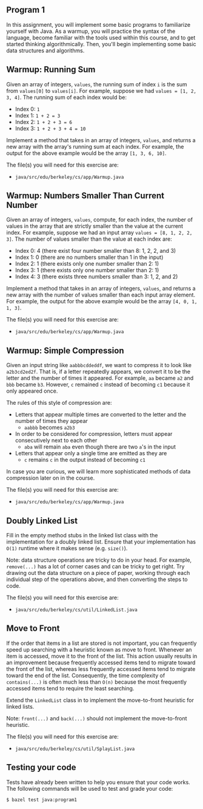 Program 1
---------
In this assignment, you will implement some basic programs to familiarize yourself with Java. As a
warmup, you will practice the syntax of the language, become familiar with the tools used within
this course, and to get started thinking algorithmically. Then, you'll begin implementing some basic
data structures and algorithms.

Warmup: Running Sum
-------------------
Given an array of integers, `values`, the running sum of index `i` is the sum from `values[0]` to
`values[i]`. For example, suppose we had `values = [1, 2, 3, 4]`. The running sum of each index
would be:

- Index 0: `1`
- Index 1: `1 + 2 = 3`
- Index 2: `1 + 2 + 3 = 6`
- Index 3: `1 + 2 + 3 + 4 = 10`

Implement a method that takes in an array of integers, `values`, and returns a new array with the
array's running sum at each index. For example, the output for the above example would be the array
`[1, 3, 6, 10]`.

The file(s) you will need for this exercise are:

- `java/src/edu/berkeley/cs/app/Warmup.java`

Warmup: Numbers Smaller Than Current Number
-------------------------------------------
Given an array of integers, `values`, compute, for each index, the number of values in the array
that are strictly smaller than the value at the current index. For example, suppose we had an input
array `values = [8, 1, 2, 2, 3]`. The number of values smaller than the value at each index are:

- Index 0: 4 (there exist four number smaller than 8: 1, 2, 2, and 3)
- Index 1: 0 (there are no numbers smaller than 1 in the input)
- Index 2: 1 (there exists only one number smaller than 2: 1)
- Index 3: 1 (there exists only one number smaller than 2: 1)
- Index 4: 3 (there exists three numbers smaller than 3: 1, 2, and 2)

Implement a method that takes in an array of integers, `values`, and returns a new array with the
number of values smaller than each input array element. For example, the output for the above
example would be the array `[4, 0, 1, 1, 3]`.

The file(s) you will need for this exercise are:

- `java/src/edu/berkeley/cs/app/Warmup.java`

Warmup: Simple Compression
--------------------------
Given an input string like `aabbbcddeddf`, we want to compress it to look like `a2b3cd2ed2f`. That
is, if a letter repeatedly appears, we convert it to be the letter and the number of times it
appeared. For example, `aa` became `a2` and `bbb` became `b3`. However, `c` remained `c` instead of
becoming `c1` because it only appeared once.

The rules of this style of compression are:

- Letters that appear multiple times are converted to the letter and the number of times they appear
  - `aabbb` becomes `a2b3`
- In order to be considered for compression, letters must appear consecutively next to each other
  - `aba` will remain `aba` even though there are two `a`'s in the input
- Letters that appear only a single time are emitted as they are
  - `c` remains `c` in the output instead of becoming `c1`

In case you are curious, we will learn more sophisticated methods of data compression later on in
the course.

The file(s) you will need for this exercise are:

- `java/src/edu/berkeley/cs/app/Warmup.java`

Doubly Linked List
------------------
Fill in the empty method stubs in the linked list class  with the implementation for a doubly linked
list. Ensure that your implementation has `O(1)` runtime where it makes sense (e.g. `size()`).

Note: data structure operations are tricky to do in your head. For example, `remove(...)` has a lot
of corner cases and can be tricky to get right. Try drawing out the data structure on a piece of
paper, working through each individual step of the operations above, and then converting the steps
to code.

The file(s) you will need for this exercise are:

- `java/src/edu/berkeley/cs/util/LinkedList.java`

Move to Front
-------------
If the order that items in a list are stored is not important, you can frequently speed up searching
with a heuristic known as move to front. Whenever an item is accessed, move it to the front of the
list. This action usually results in an improvement because frequently accessed items tend to
migrate toward the front of the list, whereas less frequently accessed items tend to migrate toward
the end of the list. Consequently, the time complexity of `contains(...)` is often much less than
`O(n)` because the most frequently accessed items tend to require the least searching.

Extend the `LinkedList` class in to implement the move-to-front heuristic for linked lists.

Note: `front(...)` and `back(...)` should not implement the move-to-front heuristic.

The file(s) you will need for this exercise are:

- `java/src/edu/berkeley/cs/util/SplayList.java`

Testing your code
-----------------
Tests have already been written to help you ensure that your code works. The following commands will
be used to test and grade your code:

    $ bazel test java:program1
